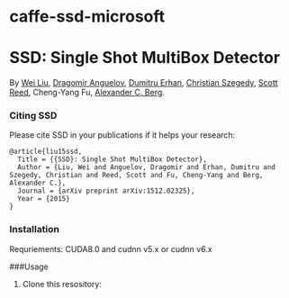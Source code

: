 # caffe-ssd-microsoft

# SSD: Single Shot MultiBox Detector
By [Wei Liu](http://www.cs.unc.edu/~wliu/), [Dragomir Anguelov](http://research.google.com/pubs/DragomirAnguelov.html), [Dumitru Erhan](http://research.google.com/pubs/DumitruErhan.html), [Christian Szegedy](http://research.google.com/pubs/ChristianSzegedy.html), [Scott Reed](http://www-personal.umich.edu/~reedscot/), Cheng-Yang Fu, [Alexander C. Berg](http://acberg.com).

### Citing SSD

Please cite SSD in your publications if it helps your research:

    @article{liu15ssd,
      Title = {{SSD}: Single Shot MultiBox Detector},
      Author = {Liu, Wei and Anguelov, Dragomir and Erhan, Dumitru and Szegedy, Christian and Reed, Scott and Fu, Cheng-Yang and Berg, Alexander C.},
      Journal = {arXiv preprint arXiv:1512.02325},
      Year = {2015}
    }
	
### Installation
Requriements: CUDA8.0 and cudnn v5.x or  cudnn v6.x

###Usage
  1. Clone this resository:
  